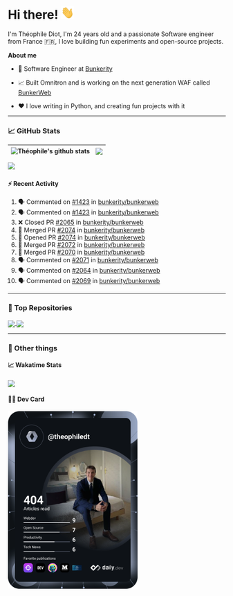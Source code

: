 # Hi there! <img src="./wave.gif" width="30px" height="30px" />

I'm Théophile Diot, I'm 24 years old and a passionate Software engineer from France 🇫🇷, I love building fun experiments and open-source projects.

**About me**

- 💼 Software Engineer at [Bunkerity](https://www.bunkerity.com/)

- 📈 Built Omnitron and is working on the next generation WAF called [BunkerWeb](https://www.bunkerweb.io)

- ❤️ I love writing in Python, and creating fun projects with it

---

### 📈 GitHub Stats

| <img align="center" src="https://github-readme-stats.vercel.app/api?username=TheophileDiot&show_icons=true&include_all_commits=true&theme=algolia&hide_border=true&rank_icon=github" alt="Théophile's github stats" /> | <img align="center" src="https://github-readme-stats.vercel.app/api/top-langs/?username=TheophileDiot&layout=compact&theme=algolia&hide_border=true" /> |
| ---------------------------------------------------------------------------------------------------------------------------------------------------------------------------------------------------------------------- | ------------------------------------------------------------------------------------------------------------------------------------------------------- |

![](https://github-readme-activity-graph.vercel.app/graph?username=TheophileDiot&theme=tokyo-night)

#### :zap: Recent Activity

<!--START_SECTION:activity-->
1. 🗣 Commented on [#1423](https://github.com/bunkerity/bunkerweb/issues/1423#issuecomment-2714773111) in [bunkerity/bunkerweb](https://github.com/bunkerity/bunkerweb)
2. 🗣 Commented on [#1423](https://github.com/bunkerity/bunkerweb/issues/1423#issuecomment-2714759100) in [bunkerity/bunkerweb](https://github.com/bunkerity/bunkerweb)
3. ❌ Closed PR [#2065](https://github.com/bunkerity/bunkerweb/pull/2065) in [bunkerity/bunkerweb](https://github.com/bunkerity/bunkerweb)
4. 🎉 Merged PR [#2074](https://github.com/bunkerity/bunkerweb/pull/2074) in [bunkerity/bunkerweb](https://github.com/bunkerity/bunkerweb)
5. 💪 Opened PR [#2074](https://github.com/bunkerity/bunkerweb/pull/2074) in [bunkerity/bunkerweb](https://github.com/bunkerity/bunkerweb)
6. 🎉 Merged PR [#2072](https://github.com/bunkerity/bunkerweb/pull/2072) in [bunkerity/bunkerweb](https://github.com/bunkerity/bunkerweb)
7. 🎉 Merged PR [#2070](https://github.com/bunkerity/bunkerweb/pull/2070) in [bunkerity/bunkerweb](https://github.com/bunkerity/bunkerweb)
8. 🗣 Commented on [#2071](https://github.com/bunkerity/bunkerweb/issues/2071#issuecomment-2709644249) in [bunkerity/bunkerweb](https://github.com/bunkerity/bunkerweb)
9. 🗣 Commented on [#2064](https://github.com/bunkerity/bunkerweb/issues/2064#issuecomment-2709585714) in [bunkerity/bunkerweb](https://github.com/bunkerity/bunkerweb)
10. 🗣 Commented on [#2069](https://github.com/bunkerity/bunkerweb/issues/2069#issuecomment-2704213944) in [bunkerity/bunkerweb](https://github.com/bunkerity/bunkerweb)
<!--END_SECTION:activity-->

---

### 🔧 Top Repositories

<a href="https://github.com/bunkerity/bunkerweb">
  <img align="center" src="https://github-readme-stats.vercel.app/api/pin/?username=Bunkerity&repo=bunkerweb&theme=algolia" />
</a>
<a href="https://github.com/TheophileDiot/Omnitron">
  <img align="center" src="https://github-readme-stats.vercel.app/api/pin/?username=TheophileDiot&repo=Omnitron&theme=algolia" />
</a>

---

### 🎉 Other things

#### 📈 Wakatime Stats

<a href="https://wakatime.com/@theophile_bunkerity">
  <img align="center" src="https://github-readme-stats.vercel.app/api/wakatime?username=3aa5ce41-c253-43d9-8441-a721e446a45f&layout=compact&theme=algolia" />
</a>

#### 👨‍💻 Dev Card

<a href="https://app.daily.dev/TheophileDt">
  <img src="./devcard.svg" width="300" alt="Théophile Diot's Dev Card"/>
</a>
